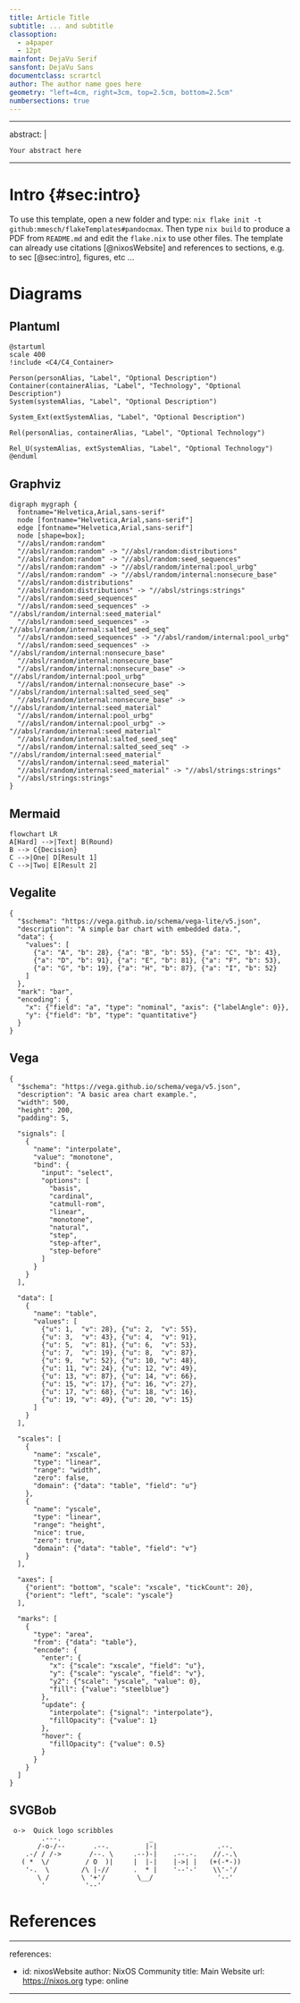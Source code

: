 ```yaml
---
title: Article Title
subtitle: ... and subtitle
classoption:
  - a4paper
  - 12pt
mainfont: DejaVu Serif
sansfont: DejaVu Sans
documentclass: scrartcl
author: The author name goes here
geometry: "left=4cm, right=3cm, top=2.5cm, bottom=2.5cm"
numbersections: true
---
```


---
abstract: |

    Your abstract here 

---

# Intro {#sec:intro}

To use this template, open a new folder and type: `nix flake init -t github:mmesch/flakeTemplates#pandocmax`. Then type `nix build` to produce a PDF from `README.md` and edit the `flake.nix` to use other files. The template can already use citations [@nixosWebsite] and references to sections, e.g. to sec [@sec:intro], figures, etc ...

# Diagrams

## Plantuml

```{.dgram converter=Plantuml filetype=png width=50% showcode=true}
@startuml
scale 400
!include <C4/C4_Container>

Person(personAlias, "Label", "Optional Description")
Container(containerAlias, "Label", "Technology", "Optional Description")
System(systemAlias, "Label", "Optional Description")

System_Ext(extSystemAlias, "Label", "Optional Description")

Rel(personAlias, containerAlias, "Label", "Optional Technology")

Rel_U(systemAlias, extSystemAlias, "Label", "Optional Technology")
@enduml
```
## Graphviz

``` {.dgram converter=GraphViz}
digraph mygraph {
  fontname="Helvetica,Arial,sans-serif"
  node [fontname="Helvetica,Arial,sans-serif"]
  edge [fontname="Helvetica,Arial,sans-serif"]
  node [shape=box];
  "//absl/random:random"
  "//absl/random:random" -> "//absl/random:distributions"
  "//absl/random:random" -> "//absl/random:seed_sequences"
  "//absl/random:random" -> "//absl/random/internal:pool_urbg"
  "//absl/random:random" -> "//absl/random/internal:nonsecure_base"
  "//absl/random:distributions"
  "//absl/random:distributions" -> "//absl/strings:strings"
  "//absl/random:seed_sequences"
  "//absl/random:seed_sequences" -> "//absl/random/internal:seed_material"
  "//absl/random:seed_sequences" -> "//absl/random/internal:salted_seed_seq"
  "//absl/random:seed_sequences" -> "//absl/random/internal:pool_urbg"
  "//absl/random:seed_sequences" -> "//absl/random/internal:nonsecure_base"
  "//absl/random/internal:nonsecure_base"
  "//absl/random/internal:nonsecure_base" -> "//absl/random/internal:pool_urbg"
  "//absl/random/internal:nonsecure_base" -> "//absl/random/internal:salted_seed_seq"
  "//absl/random/internal:nonsecure_base" -> "//absl/random/internal:seed_material"
  "//absl/random/internal:pool_urbg"
  "//absl/random/internal:pool_urbg" -> "//absl/random/internal:seed_material"
  "//absl/random/internal:salted_seed_seq"
  "//absl/random/internal:salted_seed_seq" -> "//absl/random/internal:seed_material"
  "//absl/random/internal:seed_material"
  "//absl/random/internal:seed_material" -> "//absl/strings:strings"
  "//absl/strings:strings"
}
```
## Mermaid

```{.dgram converter=Mermaid filetype=pdf}
flowchart LR
A[Hard] -->|Text| B(Round)
B --> C{Decision}
C -->|One| D[Result 1]
C -->|Two| E[Result 2]
```

## Vegalite

``` {.dgram converter=VegaLite filetype=pdf extraOptions="-s0.25"}
{
  "$schema": "https://vega.github.io/schema/vega-lite/v5.json",
  "description": "A simple bar chart with embedded data.",
  "data": {
    "values": [
      {"a": "A", "b": 28}, {"a": "B", "b": 55}, {"a": "C", "b": 43},
      {"a": "D", "b": 91}, {"a": "E", "b": 81}, {"a": "F", "b": 53},
      {"a": "G", "b": 19}, {"a": "H", "b": 87}, {"a": "I", "b": 52}
    ]
  },
  "mark": "bar",
  "encoding": {
    "x": {"field": "a", "type": "nominal", "axis": {"labelAngle": 0}},
    "y": {"field": "b", "type": "quantitative"}
  }
}
```

## Vega

``` {.dgram converter=Vega filetype=pdf}
{
  "$schema": "https://vega.github.io/schema/vega/v5.json",
  "description": "A basic area chart example.",
  "width": 500,
  "height": 200,
  "padding": 5,

  "signals": [
    {
      "name": "interpolate",
      "value": "monotone",
      "bind": {
        "input": "select",
        "options": [
          "basis",
          "cardinal",
          "catmull-rom",
          "linear",
          "monotone",
          "natural",
          "step",
          "step-after",
          "step-before"
        ]
      }
    }
  ],

  "data": [
    {
      "name": "table",
      "values": [
        {"u": 1,  "v": 28}, {"u": 2,  "v": 55},
        {"u": 3,  "v": 43}, {"u": 4,  "v": 91},
        {"u": 5,  "v": 81}, {"u": 6,  "v": 53},
        {"u": 7,  "v": 19}, {"u": 8,  "v": 87},
        {"u": 9,  "v": 52}, {"u": 10, "v": 48},
        {"u": 11, "v": 24}, {"u": 12, "v": 49},
        {"u": 13, "v": 87}, {"u": 14, "v": 66},
        {"u": 15, "v": 17}, {"u": 16, "v": 27},
        {"u": 17, "v": 68}, {"u": 18, "v": 16},
        {"u": 19, "v": 49}, {"u": 20, "v": 15}
      ]
    }
  ],

  "scales": [
    {
      "name": "xscale",
      "type": "linear",
      "range": "width",
      "zero": false,
      "domain": {"data": "table", "field": "u"}
    },
    {
      "name": "yscale",
      "type": "linear",
      "range": "height",
      "nice": true,
      "zero": true,
      "domain": {"data": "table", "field": "v"}
    }
  ],

  "axes": [
    {"orient": "bottom", "scale": "xscale", "tickCount": 20},
    {"orient": "left", "scale": "yscale"}
  ],

  "marks": [
    {
      "type": "area",
      "from": {"data": "table"},
      "encode": {
        "enter": {
          "x": {"scale": "xscale", "field": "u"},
          "y": {"scale": "yscale", "field": "v"},
          "y2": {"scale": "yscale", "value": 0},
          "fill": {"value": "steelblue"}
        },
        "update": {
          "interpolate": {"signal": "interpolate"},
          "fillOpacity": {"value": 1}
        },
        "hover": {
          "fillOpacity": {"value": 0.5}
        }
      }
    }
  ]
}
```

## SVGBob


``` {.dgram converter=Svgbob}
 o->  Quick logo scribbles
        .---.                      _
       /-o-/--       .--.         |-|               .--.
    .-/ / /->       /--. \     .--)-|    .--.-.    //.-.\
   ( *  \/         / O  )|     |  |-|    |->| |   (+(-*-))
    '-.  \        /\ |-//      .  * |    '--'-'    \\'-'/
       \ /        \ '+'/        \__/                '--'
        '          '--'
```

# References

---
references:
- id: nixosWebsite
  author: NixOS Community
  title: Main Website
  url: https://nixos.org
  type: online

---
